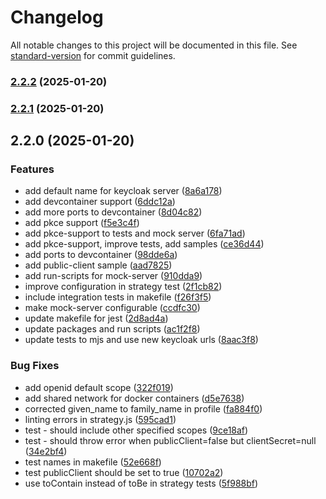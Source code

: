 # Changelog

All notable changes to this project will be documented in this file. See [standard-version](https://github.com/conventional-changelog/standard-version) for commit guidelines.

### [2.2.2](https://github.com/brakmic/passport-keycloak-oauth2-oidc-portable/compare/v2.2.1...v2.2.2) (2025-01-20)

### [2.2.1](https://github.com/brakmic/passport-keycloak-oauth2-oidc-portable/compare/v2.2.0...v2.2.1) (2025-01-20)

## 2.2.0 (2025-01-20)


### Features

* add default name for keycloak server ([8a6a178](https://github.com/brakmic/passport-keycloak-oauth2-oidc-portable/commit/8a6a178f1d5c18bd7b2c40e084169c001130e9c5))
* add devcontainer support ([6ddc12a](https://github.com/brakmic/passport-keycloak-oauth2-oidc-portable/commit/6ddc12a3aded39854f5f799182c4a9fb0dfe2ae3))
* add more ports to devcontainer ([8d04c82](https://github.com/brakmic/passport-keycloak-oauth2-oidc-portable/commit/8d04c82d0d2b0815ef049ff04c28fff81316d429))
* add pkce support ([f5e3c4f](https://github.com/brakmic/passport-keycloak-oauth2-oidc-portable/commit/f5e3c4ff9b37eec8efbddbf65049e5335715371e))
* add pkce-support to tests and mock server ([6fa71ad](https://github.com/brakmic/passport-keycloak-oauth2-oidc-portable/commit/6fa71ad8502215c0e3882ec4d9be4c74f3ee0421))
* add pkce-support, improve tests, add samples ([ce36d44](https://github.com/brakmic/passport-keycloak-oauth2-oidc-portable/commit/ce36d44ff5099000a6f33f4422a277ab2804d71f))
* add ports to devcontainer ([98dde6a](https://github.com/brakmic/passport-keycloak-oauth2-oidc-portable/commit/98dde6aa2d033c60fdb8772178c2aa7debe31fee))
* add public-client sample ([aad7825](https://github.com/brakmic/passport-keycloak-oauth2-oidc-portable/commit/aad7825e77bdc763527966c4be93c7458d4dbad3))
* add run-scripts for mock-server ([910dda9](https://github.com/brakmic/passport-keycloak-oauth2-oidc-portable/commit/910dda99586849263bb5cf5665c017af1b002a82))
* improve configuration in strategy test ([2f1cb82](https://github.com/brakmic/passport-keycloak-oauth2-oidc-portable/commit/2f1cb8239e0a67ca82657ac553f34fcddc742b76))
* include integration tests in makefile ([f26f3f5](https://github.com/brakmic/passport-keycloak-oauth2-oidc-portable/commit/f26f3f5ae0fcd3bddd0aec5a28e32970ee30bcec))
* make mock-server configurable ([ccdfc30](https://github.com/brakmic/passport-keycloak-oauth2-oidc-portable/commit/ccdfc30d937cf30e69f59646b1ca78bb8e426cca))
* update makefile for jest ([2d8ad4a](https://github.com/brakmic/passport-keycloak-oauth2-oidc-portable/commit/2d8ad4a9cdbf969764c97bf81a5aa155f1db138f))
* update packages and run scripts ([ac1f2f8](https://github.com/brakmic/passport-keycloak-oauth2-oidc-portable/commit/ac1f2f8d3ce0d02c17bcd03cd816e828777b8bb0))
* update tests to mjs and use new keycloak urls ([8aac3f8](https://github.com/brakmic/passport-keycloak-oauth2-oidc-portable/commit/8aac3f820bf55966faa553983cf7ec8877988ce3))


### Bug Fixes

* add openid default scope ([322f019](https://github.com/brakmic/passport-keycloak-oauth2-oidc-portable/commit/322f0191aa1a3853dcafec12d7f35cc409abed06))
* add shared network for docker containers ([d5e7638](https://github.com/brakmic/passport-keycloak-oauth2-oidc-portable/commit/d5e7638002e8765a039db64bf845614300fd6ea3))
* corrected given_name to family_name in profile ([fa884f0](https://github.com/brakmic/passport-keycloak-oauth2-oidc-portable/commit/fa884f099d5337cfd0fe73dc5e2d6c7708f10e46))
* linting errors in strategy.js ([595cad1](https://github.com/brakmic/passport-keycloak-oauth2-oidc-portable/commit/595cad1070b8a090664c1aeaa6f972c069b30893))
* test - should include other specified scopes ([9ce18af](https://github.com/brakmic/passport-keycloak-oauth2-oidc-portable/commit/9ce18afba6d4dbd7ff113d324453e85f1d0c2c88))
* test - should throw error when publicClient=false but clientSecret=null ([34e2bf4](https://github.com/brakmic/passport-keycloak-oauth2-oidc-portable/commit/34e2bf4ffa5b69089432333f742c29146d6c49f8))
* test names in makefile ([52e668f](https://github.com/brakmic/passport-keycloak-oauth2-oidc-portable/commit/52e668fc53ca9e06d996aacb4fe304c59c7f1d59))
* test publicClient should be set to true ([10702a2](https://github.com/brakmic/passport-keycloak-oauth2-oidc-portable/commit/10702a20ecdd233eff8ce309e2de5de4db3c090e))
* use toContain instead of toBe in strategy tests ([5f988bf](https://github.com/brakmic/passport-keycloak-oauth2-oidc-portable/commit/5f988bf30c35025878a5fdb17981ef1553548b89))

